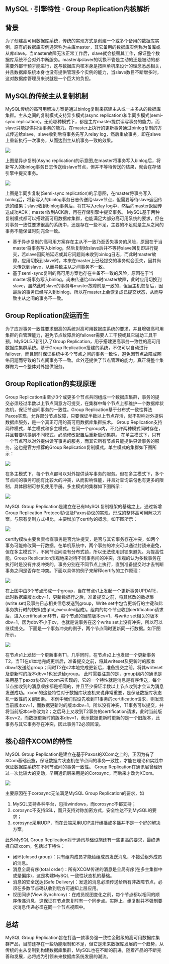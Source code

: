 ## MySQL ·  引擎特性 ·  Group Replication内核解析


    
## 背景


为了创建高可用数据库系统，传统的实现方式是创建一个或多个备用的数据库实例，原有的数据库实例通常称为主库master，其它备用的数据库实例称为备库或从库slave。当master故障无法正常工作后，slave就会接替其工作，保证整个数据库系统不会对外中断服务。master与slaver的切换不管是主动的还是被动的都需要外部干预才能进行，这与数据库内核本身是按照单机来设计的理念悉悉相关，并且数据库系统本身也没有提供管理多个实例的能力，当slave数目不断增多时，这对数据库管理员来说就是一个巨大的负担。  

## MySQL的传统主从复制机制


MySQL传统的高可用解决方案是通过binlog复制来搭建主从或一主多从的数据库集群。主从之间的复制模式支持异步模式(async replication)和半同步模式(semi-sync replication)。无论哪种模式下，都是主库master提供读写事务的能力，而slave只能提供只读事务的能力。在master上执行的更新事务通过binlog复制的方式传送给slave，slave收到后将事务先写入relay log，然后重放事务，即在slave上重新执行一次事务，从而达到主从机事务一致的效果。

![][0]

上图是异步复制(Async replication)的示意图,在master将事务写入binlog后，将新写入的binlog事务日志传送给slave节点，但并不等待传送的结果，就会在存储引擎中提交事务。

![][1]

上图是半同步复制(Semi-sync replication)的示意图，在master将事务写入binlog后，将新写入的binlog事务日志传送给slave节点，但需要等待slave返回传送的结果；slave收到binlog事务后，将其写入relay log中，然后向master返回传送成功ACK；master收到ACK后，再在存储引擎中提交事务。
MySQL基于两种复制模式都可以搭建高可用数据库集群，也能满足大部分高可用系统的要求，但在对事务一致性要求很高的系统中，还是存在一些不足，主要的不足就是主从之间的事务不能保证时刻完全一致。  


* 基于异步复制的高可用方案存在主从不一致乃至丢失事务的风险，原因在于当master将事务写入binlog，然后复制给slave后并不等待slave回复即进行提交，若slave因网络延迟或其它问题尚未收到binlog日志，而此时master故障，应用切换到slave时，本来在master上已经提交的事务就会丢失，因其尚未传送到slave，从而导致主从之间事务不一致。
* 基于semi-sync复制的高可用方案也存在主备不一致的风险，原因在于当master将事务写入binlog，尚未传送给slave时master故障，此时应用切换到slave，虽然此时slave的事务与master故障前是一致的，但当主机恢复后，因最后的事务已经写入到binlog，所以在master上会恢复成已提交状态，从而导致主从之间的事务不一致。


## Group Replication应运而生


为了应对事务一致性要求很高的系统对高可用数据库系统的要求，并且增强高可用集群的自管理能力，避免节点故障后的failover需要人工干预或其它辅助工具干预，MySQL5.7新引入了Group Replication，用于搭建更高事务一致性的高可用数据库集群系统。基于Group Replication搭建的系统，不仅可以自动进行failover，而且同时保证系统中多个节点之间的事务一致性，避免因节点故障或网络问题而导致的节点间事务不一致。此外还提供了节点管理的能力，真正将整个集群做为一个整体对外提供服务。  

## Group Replication的实现原理

Group Replication由至少3个或更多个节点共同组成一个数据库集群，事务的提交必须经过半数以上节点同意方可提交，在集群中每个节点上都维护一个数据库状态机，保证节点间事务的一致性。Group Replication基于分布式一致性算法Paxos实现，允许部分节点故障，只要保证半数以上节点存活，就不影响对外提供数据库服务，是一个真正可用的高可用数据库集群技术。
Group Replication支持两种模式，单主模式和多主模式。在同一个group内，不允许两种模式同时存在，并且若要切换到不同模式，必须修改配置后重新启动集群。
在单主模式下，只有一个节点可以对外提供读写事务的服务，而其它所有节点只能提供只读事务的服务，这也是官方推荐的Group Replication复制模式。单主模式的集群如下图所示：

![][2]

在多主模式下，每个节点都可以对外提供读写事务的服务。但在多主模式下，多个节点间的事务可能有比较大的冲突，从而影响性能，并且对查询语句也有更多的限制，具体限制可参见使用手册。多主模式的集群如下图所示：

![][3]

MySQL Group Replication是建立在已有MySQL复制框架的基础之上，通过新增Group Replication Protocol协议及Paxos协议的实现，形成的整体高可用解决方案。与原有复制方式相比，主要增加了certify的概念，如下图所示：

![][4]

certify模块主要负责检查事务是否允许提交，是否与其它事务存在冲突，如两个事务可能修改同一行数据。在单机系统中，两个事务的冲突可以通过封锁来避免，但在多主模式下，不同节点间没有分布式锁，所以无法使用封锁来避免。为提高性能，Group Replication乐观地来对待不同事务间的冲突，乐观的认为多数事务在执行时是没有并发冲突的。事务分别在不同节点上执行，直到准备提交时才去判断事务之间是否存在冲突。下面以具体的例子来解释certify的工作原理：

![][5]

在上图中由3个节点形成一个group，当在节点s1上发起一个更新事务UPDATE，此时数据库版本dbv=1，更新数据行之后，准备提交之前，将其修改的数据集(write set)及事务日志相关信息发送到group，Write set中包含更新行的主键和此事务执行时的快照(由gtid_executed组成)。组内的每个节点收到certification请求后，进入certification环节，每个节点的当前版本cv=1，与write set相关的版本dbv=1，因为dbv不小于cv，也就是说事务在这个write set上没有冲突，所以可以继续提交。
    下面是一个事务冲突的例子，两个节点同时更新同一行数据。如下图所示，

![][6]

在节点s1上发起一个更新事务T1，几乎同时，在节点s2上也发起一个更新事务T2，当T1在s1本地完成更新后，准备提交之前，将其writeset及更新时的版本dbv=1发送给group；同时T2在s2本地完成更新后，准备提交之前，将其writeset及更新时的版本dbv=1也发送给group。
此时需要注意的是，group组内的通讯是采用基于paxos协议的xcom来实现的，它的一个特性就是消息是有序传送，每个节点接收到的消息顺序都是相同的，并且至少保证半数以上节点收到才会认为消息发送成功。xcom的这些特性对于数据库状态机来说非常重要，是保证数据库状态机一致性的关键因素。
本例中我们假设先收到T1事务的certification请求，则发现当前版本cv=1，而数据更新时的版本dbv=1，所以没有冲突，T1事务可以提交，并将当前版本cv修改为2；之后马上又收到T2事务的certification请求，此时当前版本cv=2，而数据更新时的版本dbv=1，表示数据更新时更新的是一个旧版本，此事务与其它事务存在冲突，因此事务T2必须回滚。  

## 核心组件XCOM的特性


MySQL Group Replication是建立在基于Paxos的XCom之上的，正因为有了XCom基础设施，保证数据库状态机在节点间的事务一致性，才能在理论和实践中保证数据库系统在不同节点间的事务一致性。
Group Replication在通讯层曾经历过一次比较大的变动，早期通讯层采用是的Corosync，而后来才改为XCom。

![][7]

主要原因在于corosync无法满足MySQL Group Replication的要求，如
1. MySQL支持各种平台，包括windows，而corosync不都支持；
2. corosync不支持SSL，而只支持对称加密方式，安全性达不到MySQL的要求；
3. corosync采用UDP，而在云端采用UDP进行组播或多播并不是一个好的解决方案。  


此外MySQL Group Replication对于通讯基础设施还有一些更高的要求，最终选择自研xcom，包括以下特性：  


* 闭环(closed group)：只有组内成员才能给组成员发送消息，不接受组外成员的消息。
* 消息全局有序(total order)：所有XCOM传递的消息是全局有序(在多主集群中或是偏序)，这是构建MySQL 一致性状态机的基础。
* 消息的安全送达(Safe Delivery)：发送的消息必须传送给所有非故障节点，必须在多数节点确认收到后方可通知上层应用。
* 视图同步(View Synchrony)：在成员视图变化之前，每个节点都以相同的顺序传递消息，这保证在节点恢复时有一个同步点。实际上，组复制并不强制要求消息传递必须在同一个节点视图中。


## 总结


MySQL Group Replication旨在打造一款事务强一致性金融级的高可用数据库集群产品，目前还存在一些功能限制和不足，但它是未来数据库发展的一个趋势，从传统的主从复制到构建数据库集群，MySQL也在不断的前进，随着产品的不断完善和发展，必将成为引领未来数据库系统发展的潮流。  


[0]: http://ata2-img.cn-hangzhou.img-pub.aliyun-inc.com/4ee94e9fba3edb3cb456bb99c4043437.png
[1]: http://ata2-img.cn-hangzhou.img-pub.aliyun-inc.com/9881395459ca1614c95915725ac30cd1.png
[2]: http://ata2-img.cn-hangzhou.img-pub.aliyun-inc.com/841d356bee4554d14b2a52e5ebcaea36.png
[3]: http://ata2-img.cn-hangzhou.img-pub.aliyun-inc.com/8aa88fcad2c38935edf01f363d394939.png
[4]: http://ata2-img.cn-hangzhou.img-pub.aliyun-inc.com/706c2b358669bc1eb2c60e67f88837f5.png
[5]: http://ata2-img.cn-hangzhou.img-pub.aliyun-inc.com/832b81bca66f0a3fed90b29f582db7f7.png
[6]: http://ata2-img.cn-hangzhou.img-pub.aliyun-inc.com/2111d752eaab8aecc2a5ada0cc6ae0cd.png
[7]: http://ata2-img.cn-hangzhou.img-pub.aliyun-inc.com/83d51d2847103af4fd185677b4ae3fef.png